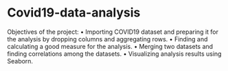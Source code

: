 # Covid19-data-analysis
Objectives of the project: 
• Importing COVID19 dataset and preparing it for the analysis by dropping columns and aggregating rows. 
• Finding and calculating a good measure for the analysis. 
• Merging two datasets and finding correlations among the datasets. 
• Visualizing analysis results using Seaborn. 
